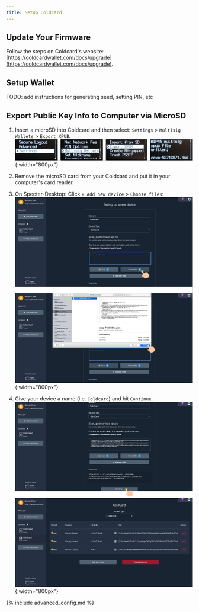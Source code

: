 ```yaml
---
title: Setup Coldcard
---
```


## Update Your Firmware
Follow the steps on Coldcard's website:
[https://coldcardwallet.com/docs/upgrade](https://coldcardwallet.com/docs/upgrade).

## Setup Wallet
TODO: add instructions for generating seed, setting PIN, etc

## Export Public Key Info to Computer via MicroSD
1. Insert a microSD into Coldcard and then select: `Settings` > `Multisig Wallets` > `Export XPUB`.  
![](/assets/img/setup-coldcard-export-pubkey.jpg){:width="800px"}

2. Remove the microSD card from your Coldcard and put it in your computer's card reader.  

3. On Specter-Desktop: Click `+ Add new device` > `Choose files`:  
![](/assets/img/setup-coldcard-specter-scan.jpg){:width="800px"}  

4. Give your device a name (i.e. `Coldcard`) and hit `Continue`.  
![](/assets/img/setup-coldcard-specter-scanned.jpg){:width="800px"}


{% include advanced_config.md %}
